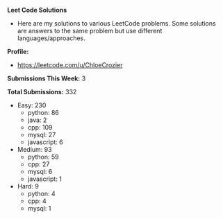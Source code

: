 **Leet Code Solutions**

- Here are my solutions to various LeetCode problems. Some solutions are answers to the same problem but use different languages/approaches.

**Profile:**

- https://leetcode.com/u/ChloeCrozier

**Submissions This Week:** 3

**Total Submissions:** 332
- Easy: 230
  - python: 86
  - java: 2
  - cpp: 109
  - mysql: 27
  - javascript: 6
- Medium: 93
  - python: 59
  - cpp: 27
  - mysql: 6
  - javascript: 1
- Hard: 9
  - python: 4
  - cpp: 4
  - mysql: 1